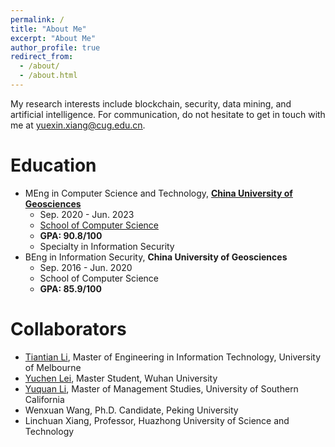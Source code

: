 ```yaml
---
permalink: /
title: "About Me"
excerpt: "About Me"
author_profile: true
redirect_from: 
  - /about/
  - /about.html
---
```


My research interests include blockchain, security, data mining, and artificial intelligence. For communication, do not hesitate to get in touch with me at <u>yuexin.xiang@cug.edu.cn</u>.

Education
======
* MEng in Computer Science and Technology, **[China University of Geosciences](https://en.cug.edu.cn/)**
  -   Sep. 2020 - Jun. 2023
  -   [School of Computer Science](https://en.cs.cug.edu.cn/)
  -   **GPA: 90.8/100**
  -   Specialty in Information Security
* BEng in Information Security, **China University of Geosciences**
  -   Sep. 2016 - Jun. 2020
  -   School of Computer Science
  -   **GPA: 85.9/100**


Collaborators
======
* [Tiantian Li](https://scholar.google.com/citations?user=WgIgW_0AAAAJ&hl=en), Master of Engineering in Information Technology, University of Melbourne
* [Yuchen Lei](https://www.linkedin.com/in/%E5%AE%87%E8%BE%B0-%E9%9B%B7-7a554a228/), Master Student, Wuhan University
* [Yuquan Li](https://www.linkedin.com/in/yuquan-li-0228/), Master of Management Studies, University of Southern California
* Wenxuan Wang, Ph.D. Candidate, Peking University
* Linchuan Xiang, Professor, Huazhong University of Science and Technology


